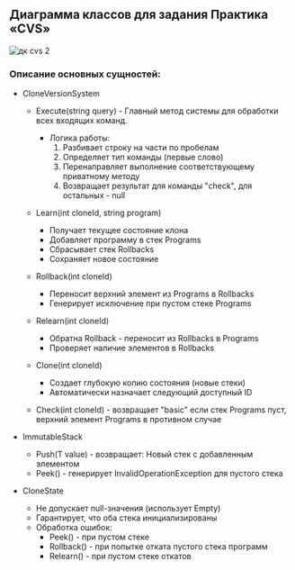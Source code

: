 ## Диаграмма классов для задания Практика «CVS»

![дк cvs 2](https://github.com/user-attachments/assets/207cd18a-41c0-44da-9acc-73152bc33906)

### Описание основных сущностей:
- CloneVersionSystem
  - Execute(string query) - Главный метод системы для обработки всех входящих команд.
    - Логика работы:
      1. Разбивает строку на части по пробелам
      2. Определяет тип команды (первые слово)
      3. Перенаправляет выполнение соответствующему приватному методу
      4. Возвращает результат для команды "check", для остальных - null


  - Learn(int cloneId, string program)
    - Получает текущее состояние клона
    - Добавляет программу в стек Programs
    - Сбрасывает стек Rollbacks
    - Сохраняет новое состояние

  - Rollback(int cloneId)
    - Переносит верхний элемент из Programs в Rollbacks
    - Генерирует исключение при пустом стеке Programs

  - Relearn(int cloneId)
    - Обратна Rollback - переносит из Rollbacks в Programs
    - Проверяет наличие элементов в Rollbacks

  - Clone(int cloneId)
    - Создает глубокую копию состояния (новые стеки)
    - Автоматически назначает следующий доступный ID

  - Check(int cloneId) - возвращает "basic" если стек Programs пуст, верхний элемент Programs в противном случае

- ImmutableStack<T>
  - Push(T value) - возвращает: Новый стек с добавленным элементом
  - Peek() - генерирует InvalidOperationException для пустого стека

- CloneState
  - Не допускает null-значения (использует Empty)
  - Гарантирует, что оба стека инициализированы
  - Обработка ошибок:
    - Peek() - при пустом стеке
    - Rollback() - при попытке отката пустого стека программ
    - Relearn() - при пустом стеке откатов
